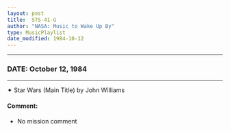 ```yaml
---
layout: post
title:  STS-41-G
author: "NASA: Music to Wake Up By"
type: MusicPlaylist
date_modified: 1984-10-12
---
```


----
### DATE: October 12, 1984
----
✦ Star Wars (Main Title) by John Williams

#### Comment:
* No mission comment
